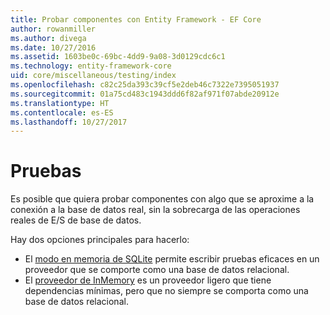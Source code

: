 ```yaml
---
title: Probar componentes con Entity Framework - EF Core
author: rowanmiller
ms.author: divega
ms.date: 10/27/2016
ms.assetid: 1603be0c-69bc-4dd9-9a08-3d0129cdc6c1
ms.technology: entity-framework-core
uid: core/miscellaneous/testing/index
ms.openlocfilehash: c82c25da393c39cf5e2deb46c7322e7395051937
ms.sourcegitcommit: 01a75cd483c1943ddd6f82af971f07abde20912e
ms.translationtype: HT
ms.contentlocale: es-ES
ms.lasthandoff: 10/27/2017
---
```

# <a name="testing"></a>Pruebas

Es posible que quiera probar componentes con algo que se aproxime a la conexión a la base de datos real, sin la sobrecarga de las operaciones reales de E/S de base de datos.

Hay dos opciones principales para hacerlo:
 * El [modo en memoria de SQLite](sqlite.md) permite escribir pruebas eficaces en un proveedor que se comporte como una base de datos relacional.
 * El [proveedor de InMemory](in-memory.md) es un proveedor ligero que tiene dependencias mínimas, pero que no siempre se comporta como una base de datos relacional.
